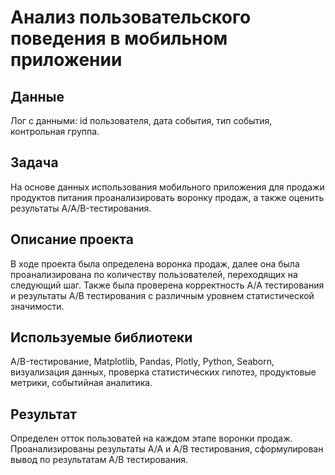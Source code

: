 
# Анализ пользовательского поведения в мобильном приложении


## Данные
Лог с данными: id пользователя, дата события, тип события, контрольная группа.

## Задача
На основе данных использования мобильного приложения для продажи продуктов питания проанализировать воронку продаж, а также оценить результаты A/A/B-тестирования.

## Описание проекта
В ходе проекта была определена воронка продаж, далее она была проанализирована по количеству пользователей, переходящих на следующий шаг.
Также была проверена корректность А/А тестирования и результаты А/В тестирования с различным уровнем статистической значимости.

## Используемые библиотеки
A/B-тестирование, Matplotlib, Pandas, Plotly, Python, Seaborn, визуализация данных, проверка статистических гипотез, продуктовые метрики, событийная аналитика.

## Результат
Определен отток пользоватей на каждом этапе воронки продаж. Проанализированы результаты А/А и А/В тестирования, сформулирован вывод по результатам А/В тестирования.

